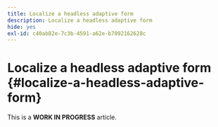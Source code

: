 ```yaml
---
title: Localize a headless adaptive form
description: Localize a headless adaptive form
hide: yes
exl-id: c40ab82e-7c3b-4591-a62e-b7092162628c
---
```

# Localize a headless adaptive form {#localize-a-headless-adaptive-form}

<span class="preview"> This is a **WORK IN PROGRESS** article.</span>
